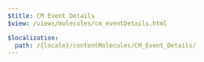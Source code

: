 ```yaml
---
$title: CM Event Details
$view: /views/molecules/cm_eventDetails.html

$localization:
  path: /{locale}/contentMolecules/CM_Event_Details/
---
```

